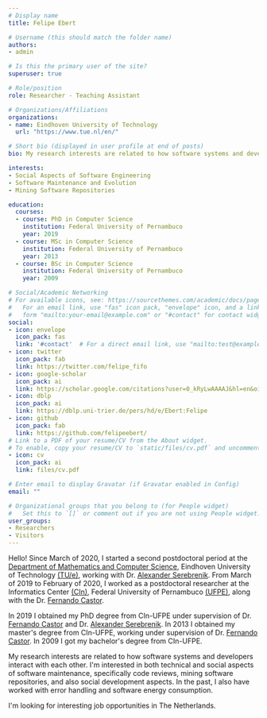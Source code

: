 ```yaml
---
# Display name
title: Felipe Ebert

# Username (this should match the folder name)
authors:
- admin

# Is this the primary user of the site?
superuser: true

# Role/position
role: Researcher - Teaching Assistant

# Organizations/Affiliations
organizations:
- name: Eindhoven University of Technology
  url: "https://www.tue.nl/en/"

# Short bio (displayed in user profile at end of posts)
bio: My research interests are related to how software systems and developers interact with each other. I'm interested in both technical and social aspects of software maintenance, specifically code reviews, mining software repositories, and also social development aspects. In the past, I also have worked with error handling and software energy consumption.

interests:
- Social Aspects of Software Engineering
- Software Maintenance and Evolution
- Mining Software Repositories

education:
  courses:
  - course: PhD in Computer Science
    institution: Federal University of Pernambuco
    year: 2019
  - course: MSc in Computer Science
    institution: Federal University of Pernambuco
    year: 2013
  - course: BSc in Computer Science
    institution: Federal University of Pernambuco
    year: 2009

# Social/Academic Networking
# For available icons, see: https://sourcethemes.com/academic/docs/page-builder/#icons
#   For an email link, use "fas" icon pack, "envelope" icon, and a link in the
#   form "mailto:your-email@example.com" or "#contact" for contact widget.
social:
- icon: envelope
  icon_pack: fas
  link: '#contact'  # For a direct email link, use "mailto:test@example.org".
- icon: twitter
  icon_pack: fab
  link: https://twitter.com/felipe_fifo
- icon: google-scholar
  icon_pack: ai
  link: https://scholar.google.com/citations?user=0_kRyLwAAAAJ&hl=en&oi=ao
- icon: dblp
  icon_pack: ai
  link: https://dblp.uni-trier.de/pers/hd/e/Ebert:Felipe
- icon: github
  icon_pack: fab
  link: https://github.com/felipeebert/
# Link to a PDF of your resume/CV from the About widget.
# To enable, copy your resume/CV to `static/files/cv.pdf` and uncomment the lines below.
- icon: cv
  icon_pack: ai
  link: files/cv.pdf

# Enter email to display Gravatar (if Gravatar enabled in Config)
email: ""

# Organizational groups that you belong to (for People widget)
#   Set this to `[]` or comment out if you are not using People widget.
user_groups:
- Researchers
- Visitors
---
```


Hello! Since March of 2020, I started a second postdoctoral period at the [Department of Mathematics and Computer Science](https://www.tue.nl/en/our-university/departments/mathematics-and-computer-science/), Eindhoven University of Technology [(TU/e)](https://www.tue.nl/en/), working with Dr. [Alexander Serebrenik](https://www.win.tue.nl/~aserebre). From March of 2019 to February of 2020, I worked as a postdoctoral researcher at the Informatics Center [(CIn)](https://www3.cin.ufpe.br/en/), Federal University of Pernambuco [(UFPE)](https://www.ufpe.br), along with the Dr. [Fernando Castor](https://sites.google.com/a/cin.ufpe.br/castor).

In 2019 I obtained my PhD degree from CIn-UFPE under supervision of Dr. [Fernando Castor](https://sites.google.com/a/cin.ufpe.br/castor) and Dr. [Alexander Serebrenik](https://www.win.tue.nl/~aserebre). In 2013 I obtained my master's degree from CIn-UFPE, working under supervision of Dr. [Fernando Castor](https://sites.google.com/a/cin.ufpe.br/castor). In 2009 I got my bachelor's degree from CIn-UFPE.

My research interests are related to how software systems and developers interact with each other. I'm interested in both technical and social aspects of software maintenance, specifically code reviews, mining software repositories, and also social development aspects. In the past, I also have worked with error handling and software energy consumption.

I'm looking for interesting job opportunities in The Netherlands.
